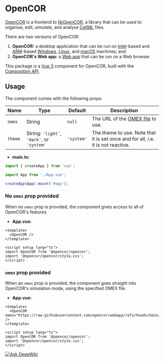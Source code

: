 # OpenCOR

[OpenCOR](https://opencor.ws/) is a frontend to [libOpenCOR](https://opencor.ws/libopencor/), a library that can be used to organise, edit, simulate, and analyse [CellML](https://cellml.org/) files.

There are two versions of OpenCOR:

1. **OpenCOR:** a desktop application that can be run on [Intel](https://en.wikipedia.org/wiki/List_of_Intel_processors)-based and [ARM](https://en.wikipedia.org/wiki/ARM_architecture_family)-based [Windows](https://en.wikipedia.org/wiki/Microsoft_Windows), [Linux](https://en.wikipedia.org/wiki/Linux), and [macOS](https://en.wikipedia.org/wiki/MacOS) machines; and
2. **OpenCOR's Web app:** a [Web app](https://en.wikipedia.org/wiki/Web_application) that can be run on a Web browser.

This package is a [Vue 3](https://vuejs.org/) component for OpenCOR, built with the [Composition API](https://vuejs.org/guide/extras/composition-api-faq).

## Usage

The component comes with the following props:

| Name    | Type                                       | Default    | Description                                                                      |
| ------- | ------------------------------------------ | ---------- | -------------------------------------------------------------------------------- |
| `omex`  | String                                     | `null`     | The URL of the [OMEX file](https://combinearchive.org/) to use.                  |
| `theme` | String: `'light'`, `'dark'`, or `'system'` | `'system'` | The theme to use. Note that it is set once and for all, i.e. it is not reactive. |

- **main.ts:**

```typescript
import { createApp } from 'vue';

import App from './App.vue';

createApp(App).mount('#app');
```

### No `omex` prop provided

When no `omex` prop is provided, the component gives access to all of OpenCOR's features

- **App.vue:**

```vue
<template>
  <OpenCOR />
</template>

<script setup lang="ts">
import OpenCOR from '@opencor/opencor';
import '@opencor/opencor/style.css';
</script>
```

### `omex` prop provided

When an `omex` prop is provided, the component goes straight into OpenCOR's simulation mode, using the specified OMEX file.

- **App.vue:**

```vue
<template>
  <OpenCOR omex="https://raw.githubusercontent.com/opencor/webapp/refs/heads/main/tests/models/ui/lorenz.omex" />
</template>

<script setup lang="ts">
import OpenCOR from '@opencor/opencor';
import '@opencor/opencor/style.css';
</script>
```

[![Ask DeepWiki](https://deepwiki.com/badge.svg)](https://deepwiki.com/opencor/webapp)
